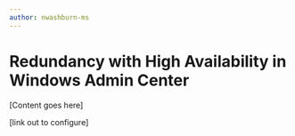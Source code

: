 ```yaml
---
author: nwashburn-ms
---
```


# Redundancy with High Availability in Windows Admin Center

[Content goes here]

[link out to configure]